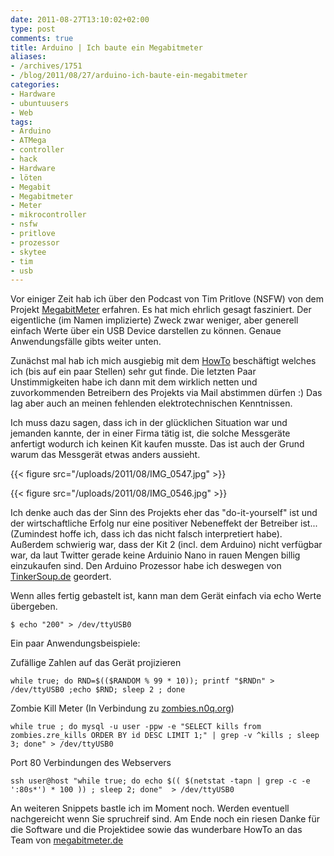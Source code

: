 ```yaml
---
date: 2011-08-27T13:10:02+02:00
type: post
comments: true
title: Arduino | Ich baute ein Megabitmeter
aliases:
- /archives/1751
- /blog/2011/08/27/arduino-ich-baute-ein-megabitmeter
categories:
- Hardware
- ubuntuusers
- Web
tags:
- Arduino
- ATMega
- controller
- hack
- Hardware
- löten
- Megabit
- Megabitmeter
- Meter
- mikrocontroller
- nsfw
- pritlove
- prozessor
- skytee
- tim
- usb
---
```


Vor einiger Zeit hab ich über den Podcast von Tim Pritlove (NSFW) von dem
Projekt [MegabitMeter]( http://megabitmeter.de) erfahren. Es hat mich
ehrlich gesagt fasziniert. Der eigentliche (im Namen implizierte) Zweck
zwar weniger, aber generell einfach Werte über ein USB Device darstellen
zu können. Genaue Anwendungsfälle gibts weiter unten.

Zunächst mal hab ich mich ausgiebig mit dem
[HowTo](http://megabitmeter.de/2010/12/megabitmeter-%E2%80%93-bandwidth-meter-diy-kit-howto/)
beschäftigt welches ich (bis auf ein paar Stellen) sehr gut finde. Die
letzten Paar Unstimmigkeiten habe ich dann mit dem wirklich netten und
zuvorkommenden Betreibern des Projekts via Mail abstimmen dürfen :) Das lag
aber auch an meinen fehlenden elektrotechnischen Kenntnissen.

Ich muss dazu sagen, dass ich in der glücklichen Situation war und jemanden
kannte, der in einer Firma tätig ist, die solche Messgeräte anfertigt
wodurch ich keinen Kit kaufen musste. Das ist auch der Grund warum das
Messgerät etwas anders aussieht.

{{< figure src="/uploads/2011/08/IMG_0547.jpg" >}}

{{< figure src="/uploads/2011/08/IMG_0546.jpg" >}}

Ich denke auch das der Sinn des Projekts eher das "do-it-yourself" ist und
der wirtschaftliche Erfolg nur eine positiver Nebeneffekt der Betreiber
ist... (Zumindest hoffe ich, dass ich das nicht falsch interpretiert habe).
Außerdem schwierig war, dass der Kit 2 (incl. dem Arduino) nicht verfügbar
war, da laut Twitter gerade keine Arduinio Nano in rauen Mengen billig
einzukaufen sind. Den Arduino Prozessor habe ich deswegen von
[TinkerSoup.de](http://tinkersoup.de) geordert.

Wenn alles fertig gebastelt ist, kann man dem Gerät einfach via echo Werte
übergeben.

```
$ echo "200" > /dev/ttyUSB0
```

Ein paar Anwendungsbeispiele:

Zufällige Zahlen auf das Gerät projizieren

```
while true; do RND=$(($RANDOM % 99 * 10)); printf "$RNDn" > /dev/ttyUSB0 ;echo $RND; sleep 2 ; done
```

Zombie Kill Meter (In Verbindung zu [zombies.n0q.org](http://zombies.n0q.org))

```
while true ; do mysql -u user -ppw -e "SELECT kills from zombies.zre_kills ORDER BY id DESC LIMIT 1;" | grep -v ^kills ; sleep 3; done" > /dev/ttyUSB0
```

Port 80 Verbindungen des Webservers

```
ssh user@host "while true; do echo $(( $(netstat -tapn | grep -c -e ':80s*') * 100 )) ; sleep 2; done"  > /dev/ttyUSB0
```

An weiteren Snippets bastle ich im Moment noch. Werden eventuell
nachgereicht wenn Sie spruchreif sind. Am Ende noch ein riesen Danke für
die Software und die Projektidee sowie das wunderbare HowTo an das Team von
[megabitmeter.de](http://megabitmeter.de)

